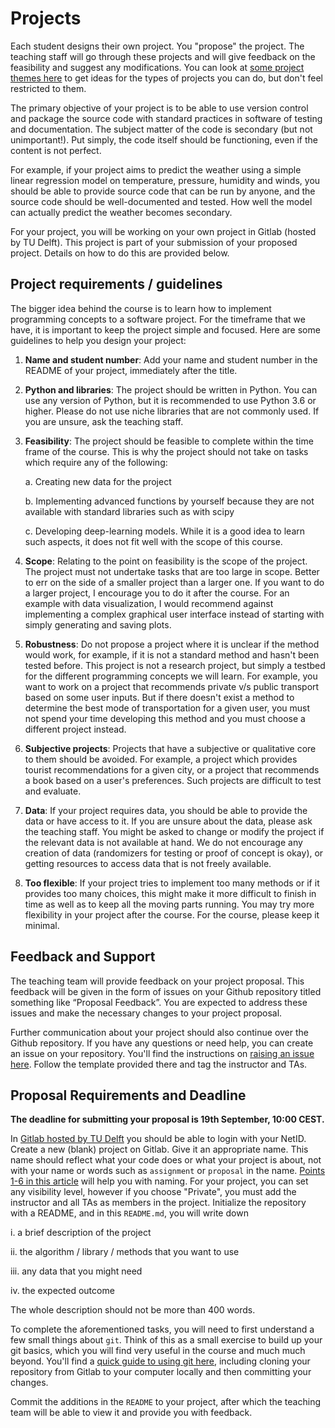 # Projects 

Each student designs their own project. You "propose" the project. The teaching staff will go through these projects and will give feedback on the feasibility and suggest any modifications. You can look at [some project themes here](themes.md) to get ideas for the types of projects you can do, but don't feel restricted to them.

The primary objective of your project is to be able to use version control and package the source code with standard practices in software of testing and documentation. The subject matter of the code is secondary (but not unimportant!). Put simply, the code itself should be functioning, even if the content is not perfect. 

For example, if your project aims to predict the weather using a simple linear regression model on temperature, pressure, humidity and winds, you should be able to provide source code that can be run by anyone, and the source code should be well-documented and tested. How well the model can actually predict the weather becomes secondary.

For your project, you will be working on your own project in Gitlab (hosted by TU Delft). This project is part of your submission of your proposed project. Details on how to do this are provided below.

## Project requirements / guidelines

The bigger idea behind the course is to learn how to implement programming concepts to a software project. For the timeframe that we have, it is important to keep the project simple and focused. Here are some guidelines to help you design your project:

1. **Name and student number**: Add your name and student number in the README of your project, immediately after the title.

2. **Python and libraries**: The project should be written in Python. You can use any version of Python, but it is recommended to use Python 3.6 or higher. Please do not use niche libraries that are not commonly used. If you are unsure, ask the teaching staff. 

2. **Feasibility**: The project should be feasible to complete within the time frame of the course. This is why the project should not take on tasks which require any of the following:

    a. Creating new data for the project

    b. Implementing advanced functions by yourself because they are not available with standard libraries such as with scipy

    c. Developing deep-learning models. While it is a good idea to learn such aspects, it does not fit well with the scope of this course. 

3. **Scope**: Relating to the point on feasibility is the scope of the project. The project must not undertake tasks that are too large in scope. Better to err on the side of a smaller project than a larger one. If you want to do a larger project, I encourage you to do it after the course. For an example with data visualization, I would recommend against implementing a complex graphical user interface instead of starting with simply generating and saving plots.

4. **Robustness**: Do not propose a project where it is unclear if the method would work, for example, if it is not a standard method and hasn't been tested before. This project is not a research project, but simply a testbed for the different programming concepts we will learn. For example, you want to work on a project that recommends private v/s public transport based on some user inputs. But if there doesn't exist a method to determine the best mode of transportation for a given user, you must not spend your time developing this method and you must choose a different project instead.

5. **Subjective projects**: Projects that have a subjective or qualitative core to them should be avoided. For example, a project which provides tourist recommendations for a given city, or a project that recommends a book based on a user's preferences. Such projects are difficult to test and evaluate. 

6. **Data**: If your project requires data, you should be able to provide the data or have access to it. If you are unsure about the data, please ask the teaching staff. You might be asked to change or modify the project if the relevant data is not available at hand. We do not encourage any creation of data (randomizers for testing or proof of concept is okay), or getting resources to access data that is not freely available.

7. **Too flexible**: If your project tries to implement too many methods or if it provides too many choices, this might make it more difficult to finish in time as well as to keep all the moving parts running. You may try more flexibility in your project after the course. For the course, please keep it minimal. 

## Feedback and Support

The teaching team will provide feedback on your project proposal. This feedback will be given in the form of issues on your Github repository titled something like “Proposal Feedback”. You are expected to address these issues and make the necessary changes to your project proposal. 

Further communication about your project should also continue over the Github repository. If you have any questions or need help, you can create an issue on your repository. You'll find the instructions on [raising an issue here](../../learning/guide-to-raising-issues.md). Follow the template provided there and tag the instructor and TAs.

## Proposal Requirements and Deadline

**The deadline for submitting your proposal is 19th September, 10:00 CEST.**

In [Gitlab hosted by TU Delft](https://gitlab.tudelft.nl/) you should be able to login with your NetID. Create a new (blank) project on Gitlab. Give it an appropriate name. This name should reflect what your code does or what your project is about, not with your name or words such as `assignment` or `proposal` in the name. [Points 1-6 in this article](https://sd.blackball.lv/en/articles/read/18956) will help you with naming. For your project, you can set any visibility level, however if you choose "Private", you must add the instructor and all TAs as members in the project. Initialize the repository with a README, and in this `README.md`, you will write down 

i. a brief description of the project

ii. the algorithm / library / methods that you want to use

iii. any data that you might need

iv. the expected outcome 

The whole description should not be more than 400 words.

To complete the aforementioned tasks, you will need to first understand a few small things about `git`. Think of this as a small exercise to build up your git basics, which you will find very useful in the course and much much beyond. You'll find a [quick guide to using git here](../../learning/quick-guide-to-git.md), including cloning your repository from Gitlab to your computer locally and then committing your changes.

Commit the additions in the `README` to your project, after which the teaching team will be able to view it and provide you with feedback. 
